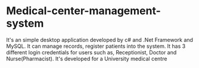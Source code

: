 # Medical-center-management-system
It's an simple desktop application developed by c# and .Net Framework and MySQL. It can manage records, register patients into the system. It has 3 different login credentials for users such as, Receptionist, Doctor and Nurse(Pharmacist). It's developed for a University medical centre
